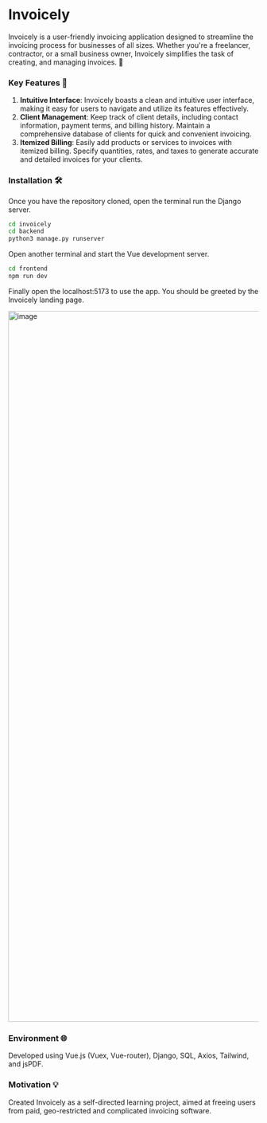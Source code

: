 # Invoicely
Invoicely is a user-friendly invoicing application designed to streamline the invoicing process for businesses of all sizes. Whether you're a freelancer, contractor, or a small business owner, Invoicely simplifies the task of creating, and managing invoices. 🚀

### Key Features 🔑
1. **Intuitive Interface**: Invoicely boasts a clean and intuitive user interface, making it easy for users to navigate and utilize its features effectively.
2. **Client Management**: Keep track of client details, including contact information, payment terms, and billing history. Maintain a comprehensive database of clients for quick and convenient invoicing.
3. **Itemized Billing**: Easily add products or services to invoices with itemized billing. Specify quantities, rates, and taxes to generate accurate and detailed invoices for your clients.


### Installation 🛠️
Once you have the repository cloned, open the terminal run the Django server.
```bash
cd invoicely
cd backend
python3 manage.py runserver
```
Open another terminal and start the Vue development server.
```bash
cd frontend
npm run dev
```
Finally open the localhost:5173 to use the app. You should be greeted by the Invoicely landing page.

<img width="1427" alt="image" src="https://github.com/mkhan884/Invoicely/assets/60724978/7cc75533-1824-4b24-a55c-fa1fbb6c94ca">



### Environment 🌐
Developed using Vue.js (Vuex, Vue-router), Django, SQL, Axios, Tailwind, and jsPDF.

### Motivation 💡
Created Invoicely as a self-directed learning project, aimed at freeing users from paid, geo-restricted and complicated invoicing software.
